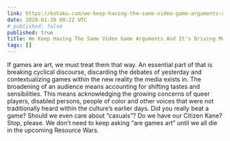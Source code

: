 ```yaml
---
link: https://kotaku.com/we-keep-having-the-same-video-game-arguments-and-its-dr-1841027051
date: 2020-01-28 00:22 UTC
# published: false
published: true
title: We Keep Having The Same Video Game Arguments And It's Driving Me Bonkers
tags: []
---
```


If games are art, we must treat them that way. An essential part of that is breaking cyclical discourse, discarding the debates of yesterday and contextualizing games within the new reality the media exists in. The broadening of an audience means accounting for shifting tastes and sensibilities. This means acknowledging the growing concerns of queer players, disabled persons, people of color and other voices that were not traditionally heard within the culture’s earlier days. Did you really beat a game? Should we even care about “casuals”? Do we have our Citizen Kane? Stop, please. We don’t need to keep asking “are games art” until we all die in the upcoming Resource Wars.
